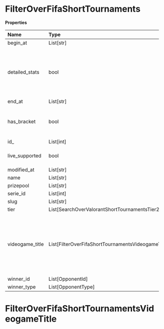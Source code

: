 # FilterOverFifaShortTournaments

**Properties**

| Name            | Type                                               | Required | Description                                                                                              |
| :-------------- | :------------------------------------------------- | :------- | :------------------------------------------------------------------------------------------------------- |
| begin_at        | List[str]                                          | ❌       |                                                                                                          |
| detailed_stats  | bool                                               | ❌       | Whether the tournament is expected to have detailed statistics available                                 |
| end_at          | List[str]                                          | ❌       |                                                                                                          |
| has_bracket     | bool                                               | ❌       | Whether the tournament has a bracket                                                                     |
| id\_            | List[int]                                          | ❌       |                                                                                                          |
| live_supported  | bool                                               | ❌       | Whether live is supported                                                                                |
| modified_at     | List[str]                                          | ❌       |                                                                                                          |
| name            | List[str]                                          | ❌       |                                                                                                          |
| prizepool       | List[str]                                          | ❌       |                                                                                                          |
| serie_id        | List[int]                                          | ❌       |                                                                                                          |
| slug            | List[str]                                          | ❌       |                                                                                                          |
| tier            | List[SearchOverValorantShortTournamentsTier2]      | ❌       |                                                                                                          |
| videogame_title | List[FilterOverFifaShortTournamentsVideogameTitle] | ❌       | A videogame title id or slug. <br/>Only for `/csgo/*`, `/codmw/*`, `/fifa/*` and `/ow/*` endpoints <br/> |
| winner_id       | List[OpponentId]                                   | ❌       |                                                                                                          |
| winner_type     | List[OpponentType]                                 | ❌       |                                                                                                          |

# FilterOverFifaShortTournamentsVideogameTitle

<!-- This file was generated by liblab | https://liblab.com/ -->
